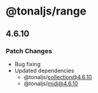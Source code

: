 # @tonaljs/range

## 4.6.10

### Patch Changes

- Bug fixing
- Updated dependencies
  - @tonaljs/collection@4.6.10
  - @tonaljs/midi@4.6.10

